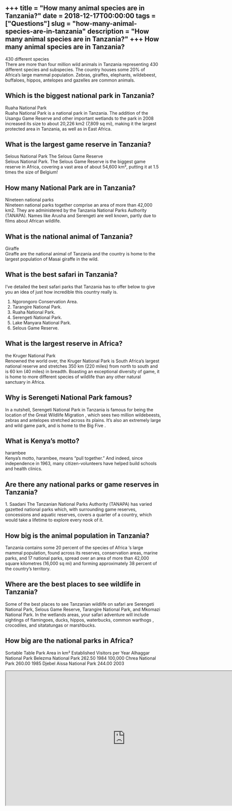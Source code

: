 +++
title = "How many animal species are in Tanzania?"
date = 2018-12-17T00:00:00
tags = ["Questions"]
slug = "how-many-animal-species-are-in-tanzania"
description = "How many animal species are in Tanzania?"
+++
How many animal species are in Tanzania?
----------------------------------------

430 different species  
There are more than four million wild animals in Tanzania representing 430 different species and subspecies. The country houses some 20% of Africa’s large mammal population. Zebras, giraffes, elephants, wildebeest, buffaloes, hippos, antelopes and gazelles are common animals.

Which is the biggest national park in Tanzania?
-----------------------------------------------

Ruaha National Park  
Ruaha National Park is a national park in Tanzania. The addition of the Usangu Game Reserve and other important wetlands to the park in 2008 increased its size to about 20,226 km2 (7,809 sq mi), making it the largest protected area in Tanzania, as well as in East Africa.

What is the largest game reserve in Tanzania?
---------------------------------------------

Selous National Park The Selous Game Reserve  
Selous National Park. The Selous Game Reserve is the biggest game reserve in Africa, covering a vast area of about 54,600 km², putting it at 1.5 times the size of Belgium!

How many National Park are in Tanzania?
---------------------------------------

Nineteen national parks  
Nineteen national parks together comprise an area of more than 42,000 km2. They are administered by the Tanzania National Parks Authority (TANAPA). Names like Arusha and Serengeti are well known, partly due to films about African wildlife.

What is the national animal of Tanzania?
----------------------------------------

Giraffe  
Giraffe are the national animal of Tanzania and the country is home to the largest population of Masai giraffe in the wild.

What is the best safari in Tanzania?
------------------------------------

I’ve detailed the best safari parks that Tanzania has to offer below to give you an idea of just how incredible this country really is.

1. Ngorongoro Conservation Area.
2. Tarangire National Park.
3. Ruaha National Park.
4. Serengeti National Park.
5. Lake Manyara National Park.
6. Selous Game Reserve.

What is the largest reserve in Africa?
--------------------------------------

the Kruger National Park  
Renowned the world over, the Kruger National Park is South Africa’s largest national reserve and stretches 350 km (220 miles) from north to south and is 60 km (40 miles) in breadth. Boasting an exceptional diversity of game, it is home to more different species of wildlife than any other natural sanctuary in Africa.

Why is Serengeti National Park famous?
--------------------------------------

In a nutshell, Serengeti National Park in Tanzania is famous for being the location of the Great Wildlife Migration , which sees two million wildebeests, zebras and antelopes stretched across its plains. It’s also an extremely large and wild game park, and is home to the Big Five .

What is Kenya’s motto?
----------------------

harambee  
Kenya’s motto, harambee, means “pull together.” And indeed, since independence in 1963, many citizen-volunteers have helped build schools and health clinics.

Are there any national parks or game reserves in Tanzania?
----------------------------------------------------------

1\. Saadani The Tanzanian National Parks Authority (TANAPA) has varied gazetted national parks which, with surrounding game reserves, concessions and aquatic reserves, covers a quarter of a country, which would take a lifetime to explore every nook of it.

How big is the animal population in Tanzania?
---------------------------------------------

Tanzania contains some 20 percent of the species of Africa ’s large mammal population, found across its reserves, conservation areas, marine parks, and 17 national parks, spread over an area of more than 42,000 square kilometres (16,000 sq mi) and forming approximately 38 percent of the country’s territory.

Where are the best places to see wildlife in Tanzania?
------------------------------------------------------

Some of the best places to see Tanzanian wildlife on safari are Serengeti National Park, Selous Game Reserve, Tarangire National Park, and Mkomazi National Park. In the wetlands areas, your safari adventure will include sightings of flamingoes, ducks, hippos, waterbucks, common warthogs , crocodiles, and sitatatungas or marshbucks.

How big are the national parks in Africa?
-----------------------------------------

Sortable Table Park Area in km² Established Visitors per Year Alhaggar National Park Belezma National Park 262.50 1984 100,000 Chrea National Park 260.00 1985 Djebel Aissa National Park 244.00 2003

<iframe allow="accelerometer; autoplay; clipboard-write; encrypted-media; gyroscope; picture-in-picture" allowfullscreen="" class="__youtube_prefs__  epyt-is-override  no-lazyload" data-no-lazy="1" data-origheight="433" data-origwidth="770" data-skipgform_ajax_framebjll="" height="433" id="_ytid_65223" loading="lazy" src="https://www.youtube.com/embed/1awZXGLaGGo?enablejsapi=1&autoplay=0&cc_load_policy=0&cc_lang_pref=&iv_load_policy=1&loop=0&modestbranding=0&rel=1&fs=1&playsinline=0&autohide=2&theme=dark&color=red&controls=1&" title="YouTube player" width="770"></iframe>